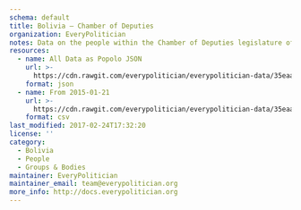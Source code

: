 ```yaml
---
schema: default
title: Bolivia — Chamber of Deputies
organization: EveryPolitician
notes: Data on the people within the Chamber of Deputies legislature of Bolivia.
resources:
  - name: All Data as Popolo JSON
    url: >-
      https://cdn.rawgit.com/everypolitician/everypolitician-data/35eaa6fbeb1d8084b388254e73cc312ef527d59f/data/Bolivia/Deputies/ep-popolo-v1.0.json
    format: json
  - name: From 2015-01-21
    url: >-
      https://cdn.rawgit.com/everypolitician/everypolitician-data/35eaa6fbeb1d8084b388254e73cc312ef527d59f/data/Bolivia/Deputies/term-2015.csv
    format: csv
last_modified: 2017-02-24T17:32:20
license: ''
category:
  - Bolivia
  - People
  - Groups & Bodies
maintainer: EveryPolitician
maintainer_email: team@everypolitician.org
more_info: http://docs.everypolitician.org
---
```

